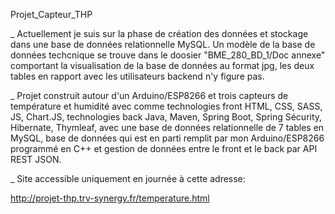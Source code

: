 Projet_Capteur_THP



_ Actuellement je suis sur la phase de création des données et stockage dans une base de données relationnelle MySQL.
 Un modèle de la base de données techcnique se trouve dans le doosier "BME_280_BD_1/Doc annexe" comportant la visualisation de la base de données au format jpg, les deux tables en rapport avec les utilisateurs backend n'y figure pas.


_ Projet construit autour d'un Arduino/ESP8266 et trois capteurs de température et humidité avec comme technologies front HTML, CSS, SASS, JS, Chart.JS, technologies back Java, Maven, Spring Boot, Spring Sécurity, Hibernate, Thymleaf, avec une base de données relationnelle de 7 tables en MySQL, base de données qui est en parti remplit par mon Arduino/ESP8266 programmé en C++ et gestion de données entre le front et le back par API REST JSON.

_ Site accessible uniquement en journée à cette adresse:



http://projet-thp.trv-synergy.fr/temperature.html

